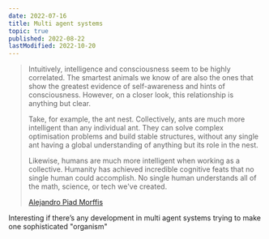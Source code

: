 ```yaml
---
date: 2022-07-16
title: Multi agent systems
topic: true
published: 2022-08-22
lastModified: 2022-10-20
---
```


> Intuitively, intelligence and consciousness seem to be highly correlated. The smartest animals we know of are also the ones that show the greatest evidence of self-awareness and hints of consciousness. However, on a closer look, this relationship is anything but clear.
>
> Take, for example, the ant nest. Collectively, ants are much more intelligent than any individual ant. They can solve complex optimisation problems and build stable structures, without any single ant having a global understanding of anything but its role in the nest.
>
> Likewise, humans are much more intelligent when working as a collective. Humanity has achieved incredible cognitive feats that no single human could accomplish. No single human understands all of the math, science, or tech we've created.
>
> [Alejandro Piad Morffis](https://twitter.com/alepiad/status/1548462930659667968)


Interesting if there’s any development in multi agent systems trying to make one sophisticated "organism"